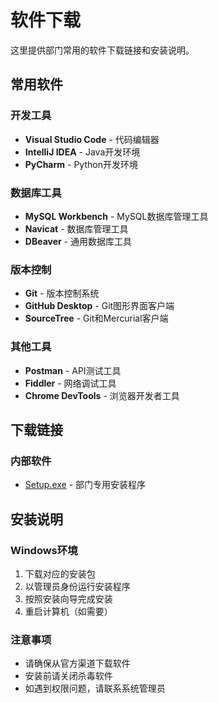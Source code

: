 # 软件下载

这里提供部门常用的软件下载链接和安装说明。

## 常用软件

### 开发工具

- **Visual Studio Code** - 代码编辑器
- **IntelliJ IDEA** - Java开发环境
- **PyCharm** - Python开发环境

### 数据库工具

- **MySQL Workbench** - MySQL数据库管理工具
- **Navicat** - 数据库管理工具
- **DBeaver** - 通用数据库工具

### 版本控制

- **Git** - 版本控制系统
- **GitHub Desktop** - Git图形界面客户端
- **SourceTree** - Git和Mercurial客户端

### 其他工具

- **Postman** - API测试工具
- **Fiddler** - 网络调试工具
- **Chrome DevTools** - 浏览器开发者工具

## 下载链接

### 内部软件

- [Setup.exe](/downloads/Setup.exe) - 部门专用安装程序

## 安装说明

### Windows环境

1. 下载对应的安装包
2. 以管理员身份运行安装程序
3. 按照安装向导完成安装
4. 重启计算机（如需要）

### 注意事项

- 请确保从官方渠道下载软件
- 安装前请关闭杀毒软件
- 如遇到权限问题，请联系系统管理员 